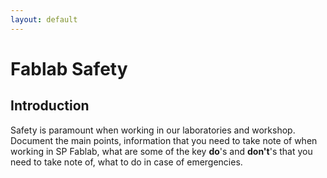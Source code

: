 ```yaml
---
layout: default
---
```


# Fablab Safety
## Introduction
Safety is paramount when working in our laboratories and workshop. Document the main points, information that you need to take note of when working in SP Fablab, what are some of the key **do**'s and **don't**'s that you need to take note of, what to do in case of emergencies.
